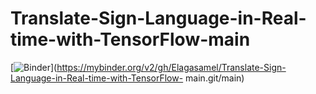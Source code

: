 # Translate-Sign-Language-in-Real-time-with-TensorFlow-main
 
[![Binder](https://mybinder.org/badge_logo.svg)](https://mybinder.org/v2/gh/Elagasamel/Translate-Sign-Language-in-Real-time-with-TensorFlow- main.git/main)
